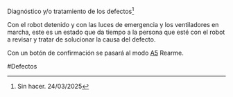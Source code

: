 Diagnóstico y/o tratamiento de los defectos[^1]

Con el robot detenido y con las luces de emergencia y los ventiladores en marcha, este es un estado que da tiempo a la persona que esté con el robot a revisar y tratar de solucionar la causa del defecto. 

Con un botón de confirmación se pasará al modo [A5](A5.md) Rearme. 

#Defectos 

[^1]: Sin hacer. 24/03/2025
